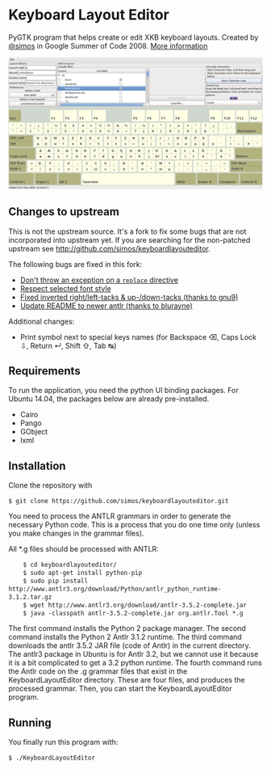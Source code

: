 # Keyboard Layout Editor

PyGTK program that helps create or edit XKB keyboard layouts. Created by [@simos](https://github.com/simos) in Google Summer of Code 2008. [More information](http://simos.info/blog/archives/747/)

![Screenshot](screenshot.png)

## Changes to upstream

This is not the upstream source. It's a fork to fix some bugs that are not
incorporated into upstream yet. If you are searching for the non-patched
upstream see http://github.com/simos/keyboardlayouteditor.

The following bugs are fixed in this fork:

 - [Don't throw an exception on a `replace` directive](http://github.com/simos/keyboardlayouteditor/issues/24)
 - [Respect selected font style](http://github.com/simos/keyboardlayouteditor/issues/25)
 - [Fixed inverted right/left-tacks & up-/down-tacks (thanks to gnu9)](https://github.com/simos/keyboardlayouteditor/pull/14)
 - [Update README to newer antlr (thanks to blurayne)](https://github.com/simos/keyboardlayouteditor/pull/31)

Additional changes:

 - Print symbol next to special keys names (for Backspace ⌫, Caps Lock ⇩, Return ↵, Shift ⇧, Tab ↹)


## Requirements

To run the application, you need the python UI binding packages.
For Ubuntu 14.04, the packages below are already pre-installed.

* Cairo
* Pango
* GObject
* lxml

## Installation

Clone the repository with

```
$ git clone https://github.com/simos/keyboardlayouteditor.git
```

You need to process the ANTLR grammars in order to generate the necessary Python code.
This is a process that you do one time only (unless you make changes in the grammar files).

All *.g files should be processed with ANTLR:

```
    $ cd keyboardlayouteditor/
    $ sudo apt-get install python-pip
    $ sudo pip install http://www.antlr3.org/download/Python/antlr_python_runtime-3.1.2.tar.gz
    $ wget http://www.antlr3.org/download/antlr-3.5.2-complete.jar
    $ java -classpath antlr-3.5.2-complete.jar org.antlr.Tool *.g
```

The first command installs the Python 2 package manager.
The second command installs the Python 2 Antlr 3.1.2 runtime.
The third command downloads the antlr 3.5.2 JAR file (code of Antlr) in the current directory.
The antlr3 package in Ubuntu is for Antlr 3.2, but we cannot use it because it is a bit complicated to get a 3.2 python runtime.
The fourth command runs the Antlr code on the .g grammar files that exist in the KeyboardLayoutEditor directory.
These are four files, and produces the processed grammar. 
Then, you can start the KeyboardLayoutEditor program.

## Running

You finally run this program with:

```
$ ./KeyboardLayoutEditor
```
